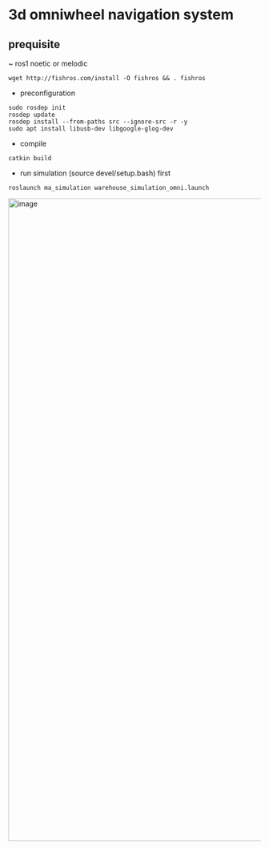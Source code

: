 # 3d omniwheel navigation system

## prequisite
~ ros1 noetic or melodic
```
wget http://fishros.com/install -O fishros && . fishros
```

- preconfiguration
```
sudo rosdep init
rosdep update
rosdep install --from-paths src --ignore-src -r -y
sudo apt install libusb-dev libgoogle-glog-dev
```
- compile
```
catkin build
```

- run simulation (source devel/setup.bash) first 
```
roslaunch ma_simulation warehouse_simulation_omni.launch 
```
<img width="1990" height="1284" alt="image" src="https://github.com/user-attachments/assets/6b9a3e39-13b4-4178-8c05-d5df72ebe63b" />
